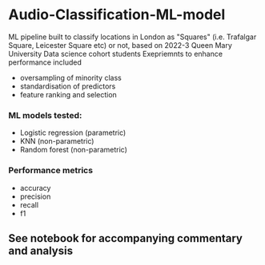 # Audio-Classification-ML-model
ML pipeline built to classify locations in London as "Squares" (i.e. Trafalgar Square, Leicester Square etc) or not, based on 2022-3 Queen Mary University Data science cohort students
Exepriemnts to enhance performance included 
- oversampling of minority class
- standardisation of predictors
- feature ranking and selection

### ML models tested:
- Logistic regression (parametric)
- KNN (non-parametric)
- Random forest (non-parametric)

### Performance metrics
  - accuracy
  - precision
  - recall
  - f1
## See notebook for accompanying commentary and analysis 
